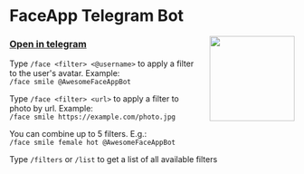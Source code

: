 # FaceApp Telegram Bot

<img src="https://cdn4.telesco.pe/file/jJjoAow0zutKxZz3FC6W-zadRMlvWPfAQHLVd0v1RLGnWkOqZt7DarNPIvO8ojV6MHx6BsdAXDetbvGXlyELvsEzHmoi7g4JUz2fRzWf7YXc8Fst5hZMveSm8Pbz4lsbo74xl-PxG5l_cADRjXO6dVwOTmDbScSXHgCqZtiHqECDkkY8YZXZR_baEtPw9zRj6C8df37Kic8HsSifaAjDcH0HhgwdQMJ-J0gJljI9G_HSW6iGis-2fIrVrVWaFYH17604mzbbvuQQOOGc1gbQC_IM5yCQmlJDKxG2exGZ1UrMnc238YUfh_fx7lAmvy61IVmOwrGYywgAztwGoans2w" width="150" height="150" style="float: right; padding: 0 0 15px 15px" />

### [Open in telegram](https://t.me/AwesomeFaceAppBot)

Type `/face <filter> <@username>` to apply a filter to the user's avatar. Example:  
`/face smile @AwesomeFaceAppBot`  

Type `/face <filter> <url>` to apply a filter to photo by url. Example:  
`/face smile https://example.com/photo.jpg`  

You can combine up to 5 filters. E.g.:  
`/face smile female hot @AwesomeFaceAppBot`  

Type `/filters` or `/list` to get a list of all available filters  
